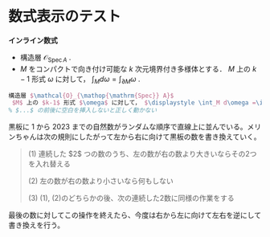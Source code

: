 # 数式表示のテスト

**インライン数式**
* 構造層 $\mathcal{O}_{\mathop{\mathrm{Spec}} A}$ .
* $M$ をコンパクトで向き付け可能な $k$ 次元境界付き多様体とする． $M$ 上の $k-1$ 形式 $\omega$ に対して， $\displaystyle \int_M d\omega =\int_{\partial M}\omega$ .

```tex
構造層 $\mathcal{O}_{\mathop{\mathrm{Spec}} A}$
 $M$ 上の $k-1$ 形式 $\omega$ に対して， $\displaystyle \int_M d\omega =\int_{\partial M}\omega$
% $...$ の前後に空白を挿入しないと正しく動かない
```


黒板に $1$ から $2023$ までの自然数がランダムな順序で直線上に並んでいる。メリンちゃんは次の規則にしたがって左から右に向けて黒板の数を書き換えていく。

> <p>(1) 連続した $2$ つの数のうち、左の数が右の数より大きいならその2つを入れ替える</p>
> <p>(2) 左の数が右の数より小さいなら何もしない</p>
> <p>(3) (1), (2)のどちらかの後、次の連続した2数に同様の作業をする

最後の数に対してこの操作を終えたら、今度は右から左に向けて左右を逆にして書き換えを行う。

